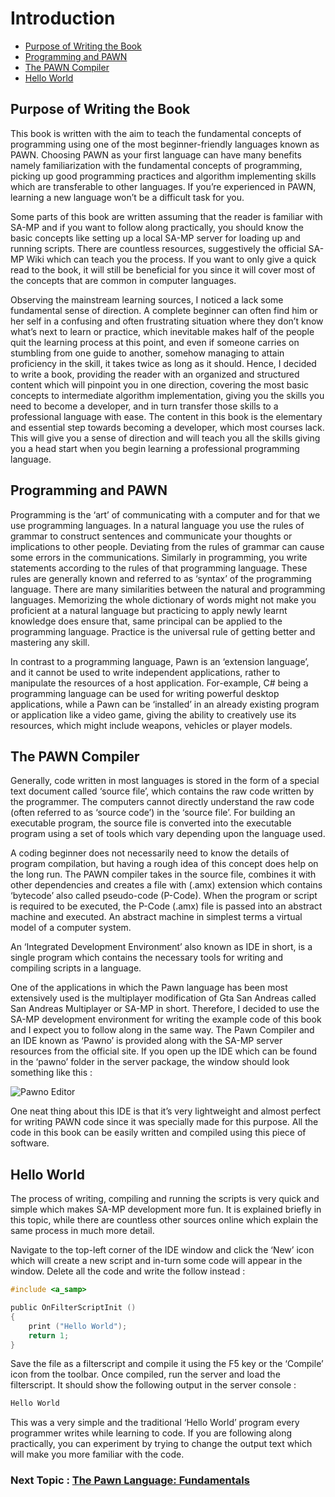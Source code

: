 # Introduction

- [Purpose of Writing the Book](#purpose-of-writing-the-book)
- [Programming and PAWN](#programming-and-pawn)
- [The PAWN Compiler](#the-pawn-compiler)
- [Hello World](#hello-world)



## Purpose of Writing the Book
This book is written with the aim to teach the fundamental concepts of programming using one of the most beginner-friendly languages known as PAWN. Choosing PAWN as your first language can have many benefits namely familiarization with the fundamental concepts of programming, picking up good programming practices and algorithm implementing skills which are transferable to other languages. If you’re experienced in PAWN, learning a new language won’t be a difficult task for you.

Some parts of this book are written assuming that the reader is familiar with SA-MP and if you want to follow along practically, you should know the basic concepts like setting up a local SA-MP server for loading up and running scripts. There are countless resources, suggestively the official SA-MP Wiki which can teach you the process. If you want to only give a quick read to the book, it will still be beneficial for you since it will cover most of the concepts that are common in computer languages.

Observing the mainstream learning sources, I noticed a lack some fundamental sense of direction. A complete beginner can often find him or her self in a confusing and often frustrating situation where they don’t know what’s next to learn or practice, which inevitable makes half of the people quit the learning process at this point, and even if someone carries on stumbling from one guide to another, somehow managing to attain proficiency in the skill, it takes twice as long as it should. Hence, I decided to write a book, providing the reader with an organized and structured content which will pinpoint you in one direction, covering the most basic concepts to intermediate algorithm implementation, giving you the skills you need to become a developer, and in turn transfer those skills to a professional language with ease. The content in this book is the elementary and essential step towards becoming a developer, which most courses lack. This will give you a sense of direction and will teach you all the skills giving you a head start when you begin learning a professional programming language.



## Programming and PAWN
Programming is the ‘art’ of communicating with a computer and for that we use programming languages. In a natural language you use the rules of grammar to construct sentences and communicate your thoughts or implications to other people. Deviating from the rules of grammar can cause some errors in the communications. Similarly in programming, you write statements according to the rules of that programming language. These rules are generally known and referred to as ‘syntax’ of the programming language. There are many similarities between the natural and programming languages. Memorizing the whole dictionary of words might not make you proficient at a natural language but practicing to apply newly learnt knowledge does ensure that, same principal can be applied to the programming language. Practice is the universal rule of getting better and mastering any skill. 

In contrast to a programming language, Pawn is an ‘extension language’, and it cannot be used to write independent applications, rather to manipulate the resources of a host application. For-example, C# being a programming language can be used for writing powerful desktop applications, while a Pawn can be ‘installed’ in an already existing program or application like a video game, giving the ability to creatively use its resources, which might include weapons, vehicles or player models.



## The PAWN Compiler
Generally, code written in most languages is stored in the form of a special text document called ‘source file’, which contains the raw code written by the programmer. The computers cannot directly understand the raw code (often referred to as ‘source code’) in the ‘source file’. For building an executable program, the source file is converted into the executable program using a set of tools which vary depending upon the language used. 

A coding beginner does not necessarily need to know the details of program compilation, but having a rough idea of this concept does help on the long run. The PAWN compiler takes in the source file, combines it with other dependencies and creates a file with (.amx) extension which contains ‘bytecode’ also called pseudo-code (P-Code). When the program or script is required to be executed, the P-Code (.amx) file is passed into an abstract machine and executed. An abstract machine in simplest terms a virtual model of a computer system.

An ‘Integrated Development Environment’ also known as IDE in short, is a single program which contains the necessary tools for writing and compiling scripts in a language.

One of the applications in which the Pawn language has been most extensively used is the multiplayer modification of Gta San Andreas called San Andreas Multiplayer or SA-MP in short. Therefore, I decided to use the SA-MP development environment for writing the example code of this book and I expect you to follow along in the same way. The Pawn Compiler and an IDE known as ‘Pawno’ is provided along with the SA-MP server resources from the official site. If you open up the IDE which can be found in the ‘pawno’ folder in the server package, the window should look something like this :

![Pawno Editor](https://i.imgur.com/dWx12w2.png)

One neat thing about this IDE is that it’s very lightweight and almost perfect for writing PAWN code since it was specially made for this purpose. All the code in this book can be easily written and compiled using this piece of software.



## Hello World
The process of writing, compiling and running the scripts is very quick and simple which makes SA-MP development more fun. It is explained briefly in this topic, while there are countless other sources online which explain the same process in much more detail.

Navigate to the top-left corner of the IDE window and click the ‘New’ icon which will create a new script and in-turn some code will appear in the window. Delete all the code and write the follow instead :
```c
#include <a_samp>

public OnFilterScriptInit ()
{
    print ("Hello World");
    return 1;
}
```
Save the file as a filterscript and compile it using the F5 key or the ‘Compile’ icon from the toolbar. Once compiled, run the server and load the filterscript. It should show the following output in the server console :
```c
Hello World
```
This was a very simple and the traditional ‘Hello World’ program every programmer writes while learning to code. If you are following along practically, you can experiment by trying to change the output text which will make you more familiar with the code. 

### Next Topic : [The Pawn Language: Fundamentals](https://github.com/Mou1z/From-A-Little-Clucker-To-A-Spam-Machine/blob/main/Fundamentals.md)
